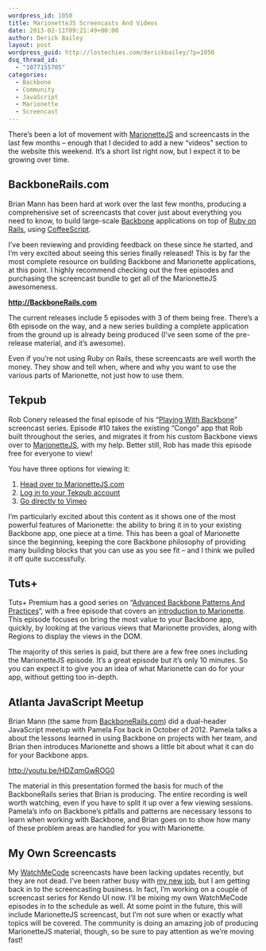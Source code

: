```yaml
---
wordpress_id: 1050
title: MarionetteJS Screencasts And Videos
date: 2013-02-11T09:21:49+00:00
author: Derick Bailey
layout: post
wordpress_guid: http://lostechies.com/derickbailey/?p=1050
dsq_thread_id:
  - "1077155705"
categories:
  - Backbone
  - Community
  - JavaScript
  - Marionette
  - Screencast
---
```

There&#8217;s been a lot of movement with [MarionetteJS](http://marionettejs.com/) and screencasts in the last few months &#8211; enough that I decided to add a new &#8220;videos&#8221; section to the website this weekend. It&#8217;s a short list right now, but I expect it to be growing over time.

## BackboneRails.com

Brian Mann has been hard at work over the last few months, producing a comprehensive set of screencasts that cover just about everything you need to know, to build large-scale [Backbone](http://backbonejs.org/) applications on top of [Ruby on Rails](http://rubyonrails.org/), using [CoffeeScript](http://coffeescript.org/).

I&#8217;ve been reviewing and providing feedback on these since he started, and I&#8217;m very excited about seeing this series finally released! This is by far the most complete resource on building Backbone and Marionette applications, at this point. I highly recommend checking out the free episodes and purchasing the screencast bundle to get all of the MarionetteJS awesomeness.  

**<http://BackboneRails.com>**

The current releases include 5 episodes with 3 of them being free. There&#8217;s a 6th episode on the way, and a new series building a complete application from the ground up is already being produced (I&#8217;ve seen some of the pre-release material, and it&#8217;s awesome).

Even if you&#8217;re not using Ruby on Rails, these screencasts are well worth the money. They show and tell when, where and why you want to use the various parts of Marionette, not just how to use them.

## Tekpub

Rob Conery released the final episode of his &#8220;[Playing With Backbone](http://tekpub.com/products/backbone)&#8221; screencast series. Episode #10 takes the existing &#8220;Congo&#8221; app that Rob built throughout the series, and migrates it from his custom Backbone views over to [MarionetteJS](http://marionettejs.com/), with my help. Better still, Rob has made this episode free for everyone to view!

You have three options for viewing it:

  1. [Head over to MarionetteJS.com](http://marionettejs.com/)
  2. [Log in to your Tekpub account](http://tekpub.com/view/backbone/10)
  3. [Go directly to Vimeo](http://vimeo.com/59431658)

I&#8217;m particularly excited about this content as it shows one of the most powerful features of Marionette: the ability to bring it in to your existing Backbone app, one piece at a time. This has been a goal of Marionette since the beginning, keeping the core Backbone philosophy of providing many building blocks that you can use as you see fit &#8211; and I think we pulled it off quite successfully. 

## Tuts+

Tuts+ Premium has a good series on &#8220;[Advanced Backbone Patterns And Practices](https://tutsplus.com/course/advanced-backbone-patterns-and-techniques/)&#8220;, with a free episode that covers an [introduction to Marionette](https://tutsplus.com/lesson/backbone-marionette/). This episode focuses on bring the most value to your Backbone app, quickly, by looking at the various views that Marionette provides, along with Regions to display the views in the DOM.

The majority of this series is paid, but there are a few free ones including the MarionetteJS episode. It&#8217;s a great episode but it&#8217;s only 10 minutes. So you can expect it to give you an idea of what Marionette can do for your app, without getting too in-depth.

## Atlanta JavaScript Meetup

Brian Mann (the same from [BackboneRails.com](http://www.backbonerails.com/)) did a dual-header JavaScript meetup with Pamela Fox back in October of 2012. Pamela talks a about the lessons learned in using Backbone on projects with her team, and Brian then introduces Marionette and shows a little bit about what it can do for your Backbone apps. 

<http://youtu.be/HDZqmGwROG0>

The material in this presentation formed the basis for much of the BackboneRails series that Brian is producing. The entire recording is well worth watching, even if you have to split it up over a few viewing sessions. Pamela&#8217;s info on Backbone&#8217;s pitfalls and patterns are necessary lessons to learn when working with Backbone, and Brian goes on to show how many of these problem areas are handled for you with Marionette.

## My Own Screencasts

My [WatchMeCode](http://www.watchmecode.net/) screencasts have been lacking updates recently, but they are not dead. I&#8217;ve been rather busy with [my new job](http://www.kendoui.com/), but I am getting back in to the screencasting business. In fact, I&#8217;m working on a couple of screencast series for Kendo UI now. I&#8217;ll be mixing my own WatchMeCode episodes in to the schedule as well. At some point in the future, this will include MarionetteJS screencast, but I&#8217;m not sure when or exactly what topics will be covered. The community is doing an amazing job of producing MarionetteJS material, though, so be sure to pay attention as we&#8217;re moving fast!